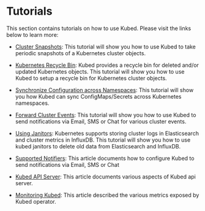 # Tutorials

This section contains tutorials on how to use Kubed. Please visit the links below to learn more:

 - [Cluster Snapshots](/docs/0.2.0/tutorials/cluster-snapshot): This tutorial will show you how to use Kubed to take periodic snapshots of a Kubernetes cluster objects.

 - [Kubernetes Recycle Bin](/docs/0.2.0/tutorials/recycle-bin): Kubed provides a recycle bin for deleted and/or updated Kubernetes objects. This tutorial will show you how to use Kubed to setup a recycle bin for Kubernetes cluster objects.

 - [Synchronize Configuration across Namespaces](/docs/0.2.0/tutorials/config-syncer): This tutorial will show you how Kubed can sync ConfigMaps/Secrets across Kubernetes namespaces.

 - [Forward Cluster Events](/docs/0.2.0/tutorials/event-forwarder): This tutorial will show you how to use Kubed to send notifications via Email, SMS or Chat for various cluster events.

 - [Using Janitors](/docs/0.2.0/tutorials/janitors): Kubernetes supports storing cluster logs in Elasticsearch and cluster metrics in InfluxDB. This tutorial will show you how to use kubed janitors to delete old data from Elasticsearch and InfluxDB.

 - [Supported Notifiers](/docs/0.2.0/tutorials/notifiers): This article documents how to configure Kubed to send notifications via Email, SMS or Chat

 - [Kubed API Server](/docs/0.2.0/tutorials/apiserver): This article documents various aspects of Kubed api server.

 - [Monitoring Kubed](/docs/0.2.0/tutorials/monitoring): This article described the various metrics exposed by Kubed operator.
